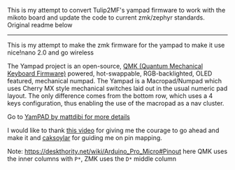 This is my attempt to convert Tulip2MF's yampad firmware to work with the mikoto board and update the code to current zmk/zephyr standards. Original readme below

---
This is my attempt to make the zmk firmware for the yampad to make it use nice!nano 2.0 and go wireless

The Yampad project is an open-source, [QMK (Quantum Mechanical Keyboard Firmware)](https://github.com/qmk/qmk_firmware) powered, hot-swappable, RGB-backlighted, OLED featured, mechanical numpad. 
The Yampad is a Macropad/Numpad which uses Cherry MX style mechanical switches laid out in the usual numeric pad layout. The only difference comes from the bottom row, which uses a 4 keys configuration, thus enabling the use of the macropad as a nav cluster.

Go to [YamPAD by mattdibi for more details](https://github.com/mattdibi/yampad)


I would like to thank [this video](https://www.youtube.com/watch?v=O_urj-rF3bQ) for giving me the courage to go ahead and make it and [caksoylar](https://github.com/caksoylar) for guiding me on pin mapping.


Note: https://deskthority.net/wiki/Arduino_Pro_Micro#Pinout here QMK uses the inner columns with `P*`, ZMK uses the `D*` middle column

